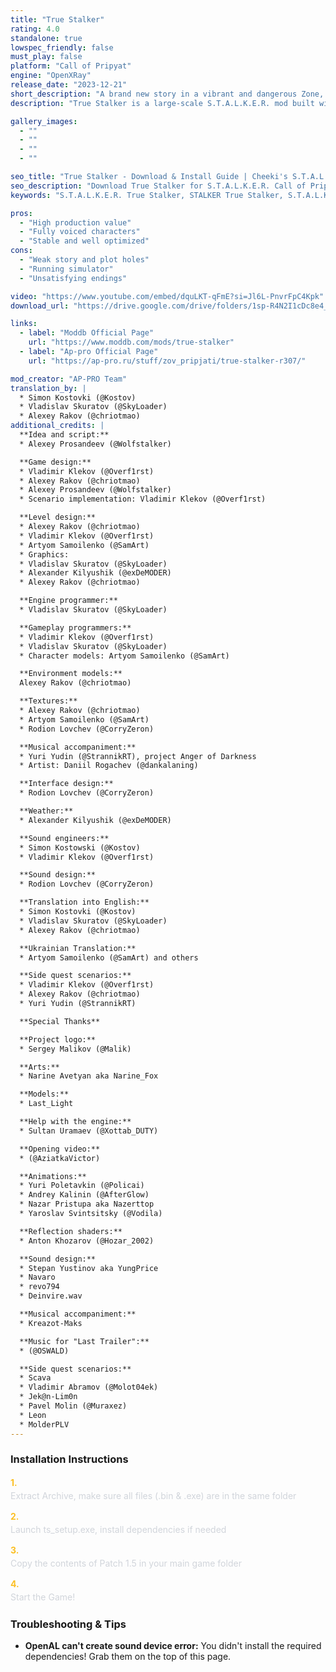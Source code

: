 ```yaml
---
title: "True Stalker"
rating: 4.0
standalone: true
lowspec_friendly: false
must_play: false
platform: "Call of Pripyat"
engine: "OpenXRay"
release_date: "2023-12-21"
short_description: "A brand new story in a vibrant and dangerous Zone, with a level of polish and quality so high it could pass for an official sequel. Great world design, custom UI, new audio, balanced and challenging gameplay, and the OG games spirit."
description: "True Stalker is a large-scale S.T.A.L.K.E.R. mod built with care: atmospheric visuals, professional voice acting, a redesigned interface, and solid gunplay powered by GUNSLINGER.<br>Technically, it's a brilliant mod with fantastic presentation. Well optimized and stable, it truly feels like a modern STALKER game that managed to retain the gameplay style and mood of the original games. It suffers however from a weak narrative and main plot that lacks motivation, structure, and payoff, which undermines a bit the crazy potential of this mod. It's still an interesting and fun adventure worth playing at least once. Don't forget to count how many times the main protagonist gets knocked off!"

gallery_images:
  - ""
  - ""
  - ""
  - ""

seo_title: "True Stalker - Download & Install Guide | Cheeki's S.T.A.L.K.E.R. Mods Archive"
seo_description: "Download True Stalker for S.T.A.L.K.E.R. Call of Pripyat. Complete installation guide, gameplay features, and detailed review on Cheeki's S.T.A.L.K.E.R. Mods Archive"
keywords: "S.T.A.L.K.E.R. True Stalker, STALKER True Stalker, S.T.A.L.K.E.R. story mods, STALKER story mods, Call of Pripyat mods, STALKER Call of Pripyat mods, Best STALKER Call of Pripyat mods, best S.T.A.L.K.E.R. mods 2025, best STALKER mods 2025, immersive STALKER mod, best STALKER mod, Cheeki Breeki"

pros:
  - "High production value"
  - "Fully voiced characters"
  - "Stable and well optimized"
cons:
  - "Weak story and plot holes"
  - "Running simulator"
  - "Unsatisfying endings"

video: "https://www.youtube.com/embed/dquLKT-qFmE?si=Jl6L-PnvrFpC4Kpk"
download_url: "https://drive.google.com/drive/folders/1sp-R4N2I1cDc8e4_oEDOrcZUp7X-gSrx"

links:
  - label: "Moddb Official Page"
    url: "https://www.moddb.com/mods/true-stalker"
  - label: "Ap-pro Official Page"
    url: "https://ap-pro.ru/stuff/zov_pripjati/true-stalker-r307/"

mod_creator: "AP-PRO Team"
translation_by: |
  * Simon Kostovki (@Kostov)
  * Vladislav Skuratov (@SkyLoader)
  * Alexey Rakov (@chriotmao)
additional_credits: |
  **Idea and script:**
  * Alexey Prosandeev (@Wolfstalker)

  **Game design:**
  * Vladimir Klekov (@Overf1rst)
  * Alexey Rakov (@chriotmao)
  * Alexey Prosandeev (@Wolfstalker)
  * Scenario implementation: Vladimir Klekov (@Overf1rst)

  **Level design:**
  * Alexey Rakov (@chriotmao)
  * Vladimir Klekov (@Overf1rst)
  * Artyom Samoilenko (@SamArt)
  * Graphics:
  * Vladislav Skuratov (@SkyLoader)
  * Alexander Kilyushik (@exDeMODER)
  * Alexey Rakov (@chriotmao)

  **Engine programmer:**
  * Vladislav Skuratov (@SkyLoader)

  **Gameplay programmers:**
  * Vladimir Klekov (@Overf1rst)
  * Vladislav Skuratov (@SkyLoader)
  * Character models: Artyom Samoilenko (@SamArt)

  **Environment models:**
  Alexey Rakov (@chriotmao)

  **Textures:**
  * Alexey Rakov (@chriotmao)
  * Artyom Samoilenko (@SamArt)
  * Rodion Lovchev (@CorryZeron)

  **Musical accompaniment:**
  * Yuri Yudin (@StrannikRT), project Anger of Darkness
  * Artist: Daniil Rogachev (@dankalaning)

  **Interface design:**
  * Rodion Lovchev (@CorryZeron)

  **Weather:**
  * Alexander Kilyushik (@exDeMODER)

  **Sound engineers:**
  * Simon Kostowski (@Kostov)
  * Vladimir Klekov (@Overf1rst)

  **Sound design:**
  * Rodion Lovchev (@CorryZeron)

  **Translation into English:**
  * Simon Kostovki (@Kostov)
  * Vladislav Skuratov (@SkyLoader)
  * Alexey Rakov (@chriotmao)

  **Ukrainian Translation:**
  * Artyom Samoilenko (@SamArt) and others

  **Side quest scenarios:**
  * Vladimir Klekov (@Overf1rst)
  * Alexey Rakov (@chriotmao)
  * Yuri Yudin (@StrannikRT)

  **Special Thanks**

  **Project logo:**
  * Sergey Malikov (@Malik)

  **Arts:**
  * Narine Avetyan aka Narine_Fox

  **Models:**
  * Last_Light

  **Help with the engine:**
  * Sultan Uramaev (@Xottab_DUTY)

  **Opening video:**
  * (@AziatkaVictor)

  **Animations:**
  * Yuri Poletavkin (@Policai)
  * Andrey Kalinin (@AfterGlow)
  * Nazar Pristupa aka Nazerttop
  * Yaroslav Svintsitsky (@Vodila)

  **Reflection shaders:**
  * Anton Khozarov (@Hozar_2002)

  **Sound design:**
  * Stepan Yustinov aka YungPrice
  * Navaro
  * revo794
  * Deinvire.wav

  **Musical accompaniment:**
  * Kreazot-Maks

  **Music for "Last Trailer":**
  * (@OSWALD)

  **Side quest scenarios:**
  * Scava
  * Vladimir Abramov (@Molot04ek)
  * Jek@n-Lim0n
  * Pavel Molin (@Muraxez)
  * Leon
  * MolderPLV
---
```


### Installation Instructions

<div class="space-y-3 mt-4">
  <div class="flex items-start" style="gap: 0.75rem; margin-bottom: 0.75rem;">
    <span style="color: #fbbf24 !important; font-weight: bold; font-size: 0.875rem; flex-shrink: 0; line-height: 1.5; min-width: 1.2rem;">1.</span>
    <div style="flex: 1; line-height: 1.5;">
      <p style="margin: 0; color: #d1d5db;">Extract Archive, make sure all files (.bin & .exe) are in the same folder</p>
    </div>
  </div>

  <div class="flex items-start" style="gap: 0.75rem; margin-bottom: 0.75rem;">
    <span style="color: #fbbf24 !important; font-weight: bold; font-size: 0.875rem; flex-shrink: 0; line-height: 1.5; min-width: 1.2rem;">2.</span>
    <div style="flex: 1; line-height: 1.5;">
      <p style="margin: 0; color: #d1d5db;">Launch ts_setup.exe, install dependencies if needed</p>
    </div>
  </div>

  <div class="flex items-start" style="gap: 0.75rem; margin-bottom: 0.75rem;">
    <span style="color: #fbbf24 !important; font-weight: bold; font-size: 0.875rem; flex-shrink: 0; line-height: 1.5; min-width: 1.2rem;">3.</span>
    <div style="flex: 1; line-height: 1.5;">
      <p style="margin: 0; color: #d1d5db;">Copy the contents of Patch 1.5 in your main game folder</p>
    </div>
  </div>

  <div class="flex items-start" style="gap: 0.75rem; margin-bottom: 0;">
    <span style="color: #fbbf24 !important; font-weight: bold; font-size: 0.875rem; flex-shrink: 0; line-height: 1.5; min-width: 1.2rem;">4.</span>
    <div style="flex: 1; line-height: 1.5;">
      <p style="margin: 0; color: #d1d5db;">Start the Game!</p>
    </div>
  </div>
</div>

### Troubleshooting & Tips

- **OpenAL can't create sound device error:** You didn't install the required dependencies! Grab them on the top of this page.
